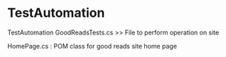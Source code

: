 # TestAutomation
TestAutomation
GoodReadsTests.cs >> File to perform operation on site

HomePage.cs : POM class for good reads site home page
